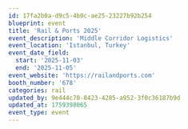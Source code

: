 ```yaml
---
id: 17fa2b0a-d9c5-4b0c-ae25-23227b92b254
blueprint: event
title: 'Rail & Ports 2025'
event_description: 'Middle Corridor Logistics'
event_location: 'Istanbul, Turkey'
event_date_field:
  start: '2025-11-03'
  end: '2025-11-05'
event_website: 'https://railandports.com'
booth_number: '678'
categories: rail
updated_by: 9e444c70-8423-4285-a952-3f0c36187b9d
updated_at: 1759398065
event_type: event
---
```

